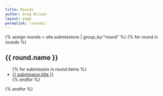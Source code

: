 ```yaml
---
title: Rounds
author: Greg Wilson
layout: page
permalink: /rounds/
---
```


{% assign rounds = site.submissions | group_by:"round" %}
{% for round in rounds %}
<h2>{{ round.name }}</h2>
<ul>
{% for submission in round.items %}
<li><a href="{{ submission.url }}">{{ submission.title }}</a></li>
{% endfor %}
</ul>
{% endfor %}

